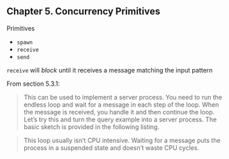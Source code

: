 ## Chapter 5. Concurrency Primitives

Primitives

* `spawn`
* `receive`
* `send`

`receive` will _block_ until it receives a message matching the input pattern

From section 5.3.1:

> This can be used to implement a server process. You need to run the endless loop and wait for a message in each step of the loop. When the message is received, you handle it and then continue the loop. Let’s try this and turn the query example into a server process. The basic sketch is provided in the following listing.

> This loop usually isn’t CPU intensive. Waiting for a message puts the process in a suspended state and doesn’t waste CPU cycles.

